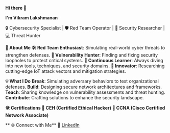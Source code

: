 **Hi there 👋**


**I'm Vikram Lakshmanan**

🔒 Cybersecurity Specialist | 🛡️ Red Team Operator | 🧠 Security Researcher | 💻 Threat Hunter

**🌟 About Me**
**🛠️ Red Team Enthusiast**: Simulating real-world cyber threats to strengthen defenses.
**🚀 Vulnerability Hunter**: Finding and fixing security loopholes to protect critical systems.
**📖 Continuous Learner**: Always diving into new tools, techniques, and security domains.
**🧪 Innovator**: Researching cutting-edge IoT attack vectors and mitigation strategies.


**💡 What I Do**
**Break**: Simulating adversary behaviors to test organizational defenses.
**Build**: Designing secure network architectures and frameworks.
**Teach**: Sharing knowledge on vulnerability assessments and threat hunting.
**Contribute**: Crafting solutions to enhance the security landscape.


**🛠️ Certifications
🏅 CEH (Certified Ethical Hacker) 
🏅 CCNA (Cisco Certified Network Associate)**

**
🌐 Connect with Me**
🔗 [LinkedIn](https://www.linkedin.com/in/vikram-lakshmanan-b6162116b?lipi=urn%3Ali%3Apage%3Ad_flagship3_profile_view_base_contact_details%3BMvCOW%2FpBSKGmn9nWMIztsw%3D%3D)
